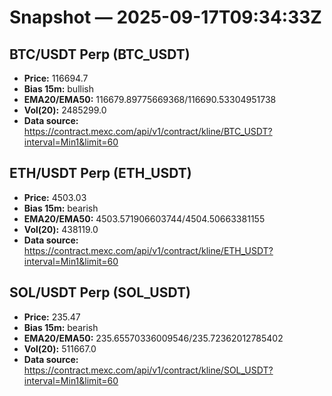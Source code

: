 # Snapshot — 2025-09-17T09:34:33Z

## BTC/USDT Perp (BTC_USDT)
- **Price:** 116694.7
- **Bias 15m:** bullish
- **EMA20/EMA50:** 116679.89775669368/116690.53304951738
- **Vol(20):** 2485299.0
- **Data source:** https://contract.mexc.com/api/v1/contract/kline/BTC_USDT?interval=Min1&limit=60

## ETH/USDT Perp (ETH_USDT)
- **Price:** 4503.03
- **Bias 15m:** bearish
- **EMA20/EMA50:** 4503.571906603744/4504.50663381155
- **Vol(20):** 438119.0
- **Data source:** https://contract.mexc.com/api/v1/contract/kline/ETH_USDT?interval=Min1&limit=60

## SOL/USDT Perp (SOL_USDT)
- **Price:** 235.47
- **Bias 15m:** bearish
- **EMA20/EMA50:** 235.65570336009546/235.72362012785402
- **Vol(20):** 511667.0
- **Data source:** https://contract.mexc.com/api/v1/contract/kline/SOL_USDT?interval=Min1&limit=60

